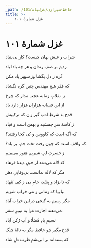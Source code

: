 ```yaml
---
_path: /حافظ-شیرازی/غزلیات/101
title: >-
    غزل شمارهٔ ۱۰۱
---
```

# غزل شمارهٔ ۱۰۱

<div class="b" id="bn1"><div class="m1"><p>شراب و عیش نهان چیست؟ کارِ بی‌بنیاد</p></div>
<div class="m2"><p>زدیم بر صفِ رندان و هر چه بادا باد</p></div></div>
<div class="b" id="bn2"><div class="m1"><p>گره ز دل بگشا وز سپهر یاد مکن</p></div>
<div class="m2"><p>که فکر هیچ مهندس چنین گره نگشاد</p></div></div>
<div class="b" id="bn3"><div class="m1"><p>ز انقلابِ زمانه عجب مدار که چرخ</p></div>
<div class="m2"><p>از این فسانه هزاران هزار دارد یاد</p></div></div>
<div class="b" id="bn4"><div class="m1"><p>قدح به شرطِ ادب گیر زان که ترکیبش</p></div>
<div class="m2"><p>ز کاسهٔ سرِ جمشید و بهمن است و قباد</p></div></div>
<div class="b" id="bn5"><div class="m1"><p>که آگه است که کاووس و کی کجا رفتند؟</p></div>
<div class="m2"><p>که واقف است که چون رفت تخت جم، بر باد؟</p></div></div>
<div class="b" id="bn6"><div class="m1"><p>ز حسرتِ لبِ شیرین هنوز می‌بینم</p></div>
<div class="m2"><p>که لاله می‌دمد از خونِ دیدهٔ فرهاد</p></div></div>
<div class="b" id="bn7"><div class="m1"><p>مگر که لاله بدانست بی‌وفاییِ دهر</p></div>
<div class="m2"><p>که تا بزاد و بِشُد، جامِ می ز کف نَنَهاد</p></div></div>
<div class="b" id="bn8"><div class="m1"><p>بیا بیا که زمانی ز می خراب شویم</p></div>
<div class="m2"><p>مگر رسیم به گنجی در این خراب آباد</p></div></div>
<div class="b" id="bn9"><div class="m1"><p>نمی‌دهند اجازت مرا به سِیرِ سفر</p></div>
<div class="m2"><p>نسیمِ بادِ مُصَلّا و آبِ رُکن آباد</p></div></div>
<div class="b" id="bn10"><div class="m1"><p>قدح مگیر چو حافظ مگر به نالهٔ چنگ</p></div>
<div class="m2"><p>که بسته‌اند بر ابریشمِ طرب دلِ شاد</p></div></div>
